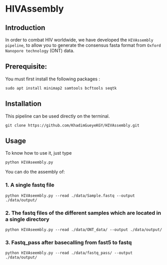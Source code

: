 # HIVAssembly

## Introduction

In order to combat HIV worldwide, we have developed the ```HIVAssembly pipeline```, to allow you to generate the consensus fasta format from ```Oxford Nanopore technology``` (ONT) data.


## Prerequisite:

You must first install the following packages :
```
sudo apt install minimap2 samtools bcftools seqtk 
```
## Installation

This pipeline can be used directly on the terminal. 
```
git clone https://github.com/KhadimGueyeKGY/HIVAssembly.git
```

## Usage
To know how to use it, just type

```
python HIVAseembly.py
```
You can do the assembly of: 

### 1. A single fastq file
```
python HIVAseembly.py --read ./data/Sample.fastq --output ./data/output/
```
### 2. The fastq files of the different samples which are located in a single directory 
```
python HIVAseembly.py --read ./data/ONT_data/ --output ./data/output/
```
### 3. Fastq_pass after basecalling from fast5 to fastq 
```
python HIVAseembly.py --read ./data/fastq_pass/ --output ./data/output/
```








